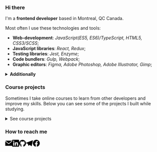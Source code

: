### Hi there

I'm a **frontend developer** based in Montreal, QC Canada.

Most often I use these technologies and tools:

- **Web-development**: *JavaScript(ES5, ES6)/TypeScript, HTML5, CSS3/SCSS*;
- **JavaScript libraries**: *React, Redux*;
- **Testing libraries**: *Jest, Enzyme*;
- **Code bundlers**: *Gulp, Webpack*;
- **Graphic editors**: *Figma, Adobe Photoshop, Adobe Illustrator, Gimp*;
<details>
<summary>
  <b>Additionally</b>
</summary>
  <ul>
    <li><i>Semantic accessible cross-browser adaptive markup;</i></li>
    <li><i>BEM;</i></li>
    <li><i>Pixel Perfect.</i></li>
  </ul>
</details>

### Course projects
Sometimes I take online courses to learn from other developers and improve my skills. Below you can see some of the projects I built while studying.

<details>
<summary>
  See course projects
</summary>

| Project     | Description | Technologies |
| --- | --- | --- |
| [![Six cities](https://raw.githubusercontent.com/Starinets/Starinets/main/images/six-cities-preview.jpg)](https://github.com/Starinets/1340827-six-cities-5) [Six cities](https://github.com/Starinets/1340827-six-cities-5) | A vacation rental online marketplace build on React. It provides detailed information about current offers, allows users to log in, leave a review, see offers' locations on map and more. | JavaScript(ES6),<br>React,<br>Redux,<br>Jest,<br>Enzyme,<br>Leaflet,<br>Webpack |
| [![Big Trip](https://raw.githubusercontent.com/Starinets/Starinets/main/images/big-trip-preview.jpg)](https://github.com/Starinets/1340827-big-trip-12) [Big Trip](https://github.com/Starinets/1340827-big-trip-12) | A trip planner SPA. Users can create itinerary, calculate expenses and get information about tourist attractions located near the destinations included in the trip. | JavaScript ES6,<br>Webpack,<br>Chart.js, Flatpickr.js,<br>Moment.js |
| [![Keksobooking](https://raw.githubusercontent.com/Starinets/Starinets/main/images/keksobooking-preview.jpg)](https://github.com/Starinets/1340827-keksobooking-20) [Keksobooking](https://github.com/Starinets/1340827-keksobooking-20) | A web application that allows users to see rented properties in downtown Tokyo, filter them. Also allows you to add your rental offer with detailed description and features. | JavaScript(ES5),<br>MVC pattern |
| [![Pink](https://raw.githubusercontent.com/Starinets/Starinets/main/images/pink-preview.jpg)](https://starinets.github.io/1340827-pink-20) [Pink](https://github.com/Starinets/1340827-pink-20) | A markup of a responsive promo site of application "Pink" for coloring gray everyday in pink color. | Gulp,<br>HTML5,<br>SASS,<br>BEM,<br>cross browser compatibility |
| [![Device](https://raw.githubusercontent.com/Starinets/Starinets/main/images/device-preview.jpg)](https://starinets.github.io/1340827-device-27) [Device](https://github.com/Starinets/1340827-device-27) | An e-commerce website of a store called Device. Device store specializes in gadgets. | HTML5,<br>CSS3,<br>JavaScript (ES5),<br>cross browser compatibility |
</details>

### How to reach me
<a href="mailto:gobvoz@gmail.com">
  <img align="left" alt="Yevgeniy`s e-mail" width="22px" src="https://raw.githubusercontent.com/Starinets/Starinets/main/images/em.svg" />
</a>
<a href="https://www.linkedin.com/in/y-starinets/">
  <img align="left" alt="Yevgeniy`s Linkdein" width="22px" src="https://raw.githubusercontent.com/Starinets/Starinets/main/images/ln.svg" />
</a>
<a href="https://github.com/starinets">
  <img align="left" alt="Yevgeniy`s Github" width="22px" src="https://raw.githubusercontent.com/Starinets/Starinets/main/images/gh.svg" />
</a>
<a href="https://t.me/gobvoz">
  <img align="left" alt="Yevgeniy`s Telegram" width="22px" src="https://raw.githubusercontent.com/Starinets/Starinets/main/images/tm.svg" />
</a>
<a href="https://www.facebook.com/tsn.ipad/">
  <img align="left" alt="Yevgeniy`s Facebook" width="22px" src="https://raw.githubusercontent.com/Starinets/Starinets/main/images/fb.svg" />
</a>

<!--
**Starinets/Starinets** is a ✨ _special_ ✨ repository because its `README.md` (this file) appears on your GitHub profile.

Here are some ideas to get you started:

- 🔭 I’m currently working on ...
- 🌱 I’m currently learning ...
- 👯 I’m looking to collaborate on ...
- 🤔 I’m looking for help with ...
- 💬 Ask me about ...
- 📫 How to reach me: ...
- 😄 Pronouns: ...
- ⚡ Fun fact: ...

![](https://visitor-badge.glitch.me/badge?page_id=Starinets.Starinets)
-->
